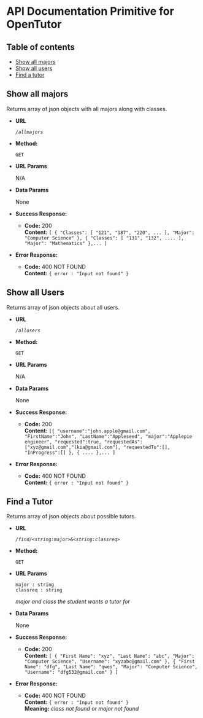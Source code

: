 # API Documentation Primitive for OpenTutor

## Table of contents
* [Show all majors](#show-all-majors)
* [Show all users](#show-all-users)
* [Find a tutor](#find-a-tutor)


**Show all majors**
----
  Returns array of json objects with all majors along with classes.

* **URL**

  *`/allmajors`*

* **Method:**

  `GET`
  
*  **URL Params**

    N/A

* **Data Params**

  None

* **Success Response:**

  * **Code:** 200 <br />
    **Content:** ```[
                        {
                            "Classes": [
                                "121",
                                "187",
                                "220",
                                ...
                            ],
                            "Major": "Computer Science"
                        },
                        {
                            "Classes": [
                                "131",
                                "132",
                                ....
                            ],
                            "Major": "Mathematics"
                        },...
                  ]```
 
* **Error Response:**

  * **Code:** 400 NOT FOUND <br />
    **Content:** `{ error : "Input not found" }`


**Show all Users**
----
  Returns array of json objects about all users.

* **URL**

  *`/allusers`*

* **Method:**

  `GET`
  
*  **URL Params**

    N/A

* **Data Params**

  None

* **Success Response:**

  * **Code:** 200 <br />
    **Content:** ```[{
                      "username":"john.apple@gmail.com",  
                      "FirstName":"John",
                      "LastName":"Appleseed",
                      "major":"Applepie engineer",
                      "requested":true,
                      "requestedAs":["xyz@gmail.com","lkia@gmail.com"],
                      "requestedTo":[],
                      "InProgress":[]
                  },
                  {
                    ....
                  },...
                    ]```
 
* **Error Response:**

  * **Code:** 400 NOT FOUND <br />
    **Content:** `{ error : "Input not found" }`


**Find a Tutor**
----
  Returns array of json objects about possible tutors.

* **URL**

  *`/find/<string:major>&<string:classreq>`*

* **Method:**

  `GET`
  
*  **URL Params**

    `major : string` <br />
    `classreq : string`
    
    *major and class the student wants a tutor for*

* **Data Params**

  None

* **Success Response:**

  * **Code:** 200 <br />
    **Content:** ```[
                        {
                            "First Name": "xyz",
                            "Last Name": "abc",
                            "Major": "Computer Science",
                            "Username": "xyzabc@gmail.com"
                        },
                        {
                            "First Name": "dfg",
                            "Last Name": "qwes",
                            "Major": "Computer Science",
                            "Username": "dfg532@gmail.com"
                        }
                ]```
 
* **Error Response:**

  * **Code:** 400 NOT FOUND <br />
    **Content:** `{ error : "Input not found" }`<br />
    **Meaning:** *class not found or major not found*


